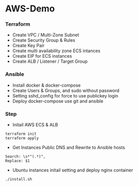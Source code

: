 # AWS-Demo
### Terraform
- Create VPC / Multi-Zone Subnet
- Create Security Group & Rules
- Create Key Pair
- Create multi availability zone ECS intances
- Create EIP for ECS instances
- Create ALB / Listener / Target Group

### Ansible

- Install docker & docker-compose
- Create Users & Groups, and sudo without password
- Setting sshd_config for force to use publickey login
- Deploy docker-compose use git and ansible

### Step
- Initail AWS ECS & ALB
```
terraform init
terraform apply
```
- Get Instances Public DNS and Rewrite to Ansible hosts
```
Search: \s*"(.*)",
Replace: $1
```
- Ubuntu instances initail setting and deploy nginx container
```
./install.sh
```